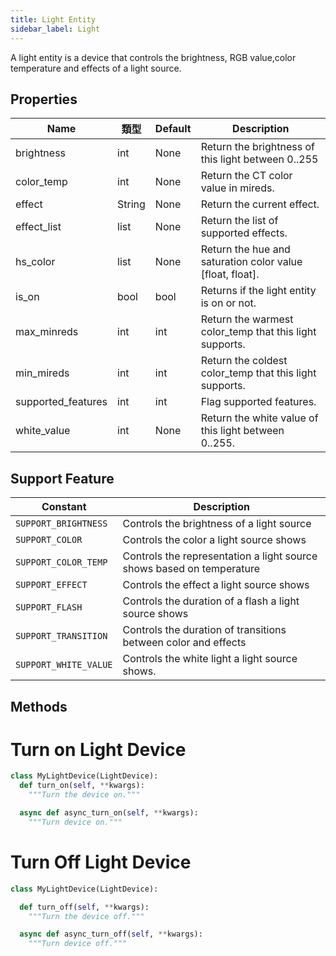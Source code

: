 ```yaml
---
title: Light Entity
sidebar_label: Light
---
```



A light entity is a device that controls the brightness, RGB value,color temperature and effects of a light source.

## Properties

| Name               | 類型     | Default | Description                                               |
| ------------------ | ------ | ------- | --------------------------------------------------------- |
| brightness         | int    | None    | Return the brightness of this light between 0..255        |
| color_temp         | int    | None    | Return the CT color value in mireds.                      |
| effect             | String | None    | Return the current effect.                                |
| effect_list        | list   | None    | Return the list of supported effects.                     |
| hs_color           | list   | None    | Return the hue and saturation color value [float, float]. |
| is_on              | bool   | bool    | Returns if the light entity is on or not.                 |
| max_minreds        | int    | int     | Return the warmest color_temp that this light supports.   |
| min_mireds         | int    | int     | Return the coldest color_temp that this light supports.   |
| supported_features | int    | int     | Flag supported features.                                  |
| white_value        | int    | None    | Return the white value of this light between 0..255.      |

## Support Feature

| Constant              | Description                                                           |
| --------------------- | --------------------------------------------------------------------- |
| `SUPPORT_BRIGHTNESS`  | Controls the brightness of a light source                             |
| `SUPPORT_COLOR`       | Controls the color a light source shows                               |
| `SUPPORT_COLOR_TEMP`  | Controls the representation a light source shows based on temperature |
| `SUPPORT_EFFECT`      | Controls the effect a light source shows                              |
| `SUPPORT_FLASH`       | Controls the duration of a flash a light source shows                 |
| `SUPPORT_TRANSITION`  | Controls the duration of transitions between color and effects        |
| `SUPPORT_WHITE_VALUE` | Controls the white light a light source shows.                        |

## Methods

# Turn on Light Device

```python
class MyLightDevice(LightDevice):
  def turn_on(self, **kwargs):
    """Turn the device on."""

  async def async_turn_on(self, **kwargs):
    """Turn device on."""

```

# Turn Off Light Device

```python
class MyLightDevice(LightDevice):

  def turn_off(self, **kwargs):
    """Turn the device off."""

  async def async_turn_off(self, **kwargs):
    """Turn device off."""

```